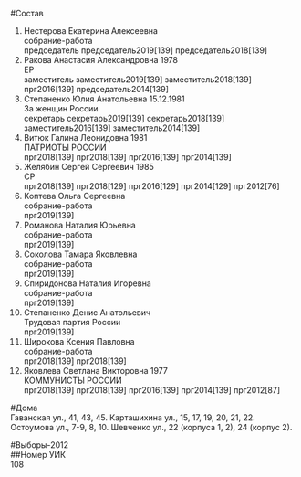 #Состав  
1. Нестерова Екатерина Алексеевна  
    собрание-работа  
    председатель председатель2019[139] председатель2018[139]  
2. Ракова Анастасия Александровна 1978  
    ЕР  
    заместитель заместитель2019[139] заместитель2018[139] прг2016[139] председатель2014[139]  
3. Степаненко Юлия Анатольевна 15.12.1981  
    За женщин России  
    секретарь секретарь2019[139] секретарь2018[139] заместитель2016[139] заместитель2014[139]  
4. Витюк Галина Леонидовна 1981  
    ПАТРИОТЫ РОССИИ  
    прг2018[139] прг2018[139] прг2016[139] прг2014[139]  
5. Желябин Сергей Сергеевич 1985  
    СР  
    прг2018[139] прг2018[129] прг2016[129] прг2014[129] прг2012[76]  
6. Коптева Ольга Сергеевна  
    собрание-работа  
    прг2019[139]  
7. Романова Наталия Юрьевна  
    собрание-работа  
    прг2019[139]  
8. Соколова Тамара Яковлевна  
    собрание-работа  
    прг2019[139]  
9. Спиридонова Наталия Игоревна  
    собрание-работа  
    прг2019[139]  
10. Степаненко Денис Анатольевич  
    Трудовая партия России  
    прг2019[139]  
11. Широкова Ксения Павловна  
    собрание-работа  
    прг2018[139] прг2018[139]  
12. Яковлева Светлана Викторовна 1977  
    КОММУНИСТЫ РОССИИ  
    прг2018[139] прг2018[139] прг2016[139] прг2014[139] прг2012[87]  

#Дома  
Гаванская ул.,     41, 43, 45. Карташихина ул.,     15, 17, 19, 20, 21, 22. Остоумова ул.,      7-9, 8, 10. Шевченко ул.,     22 (корпуса 1, 2),  24 (корпус 2).  
  
#Выборы-2012  
##Номер УИК  
108  
